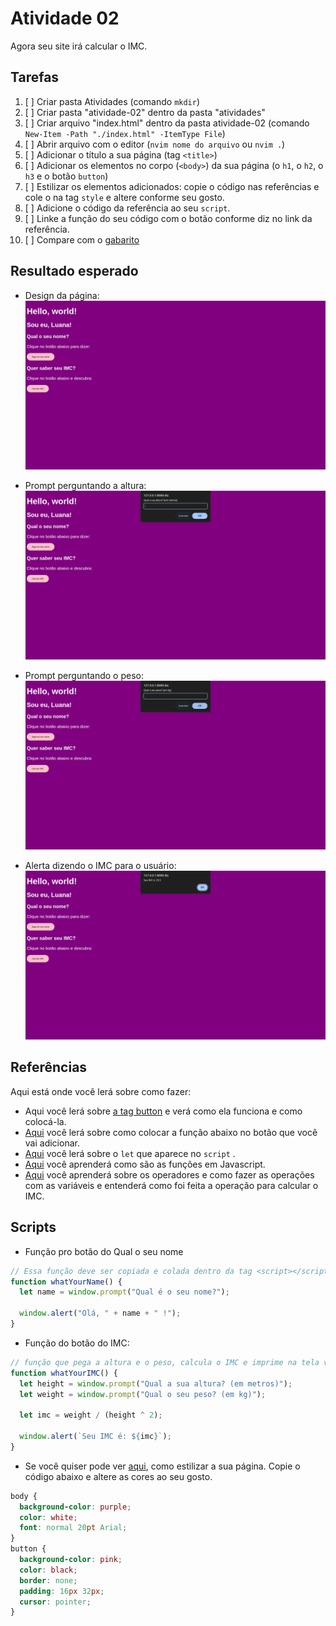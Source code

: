# Atividade 02

Agora seu site irá calcular o IMC.

## Tarefas

1. [ ] Criar pasta Atividades (comando `mkdir`)
2. [ ] Criar pasta "atividade-02" dentro da pasta "atividades"
3. [ ] Criar arquivo "index.html" dentro da pasta atividade-02 (comando `New-Item -Path "./index.html" -ItemType File`)
4. [ ] Abrir arquivo com o editor (`nvim nome do arquivo` ou `nvim .`)
5. [ ] Adicionar o título a sua página (tag `<title>`)
6. [ ] Adicionar os elementos no corpo (`<body>`) da sua página (o `h1`, o `h2`, o `h3` e o botão `button`)
7. [ ] Estilizar os elementos adicionados: copie o código nas referências e cole o na tag `style` e altere conforme seu gosto.
8. [ ] Adicione o código da referência ao seu `script`.
9. [ ] Linke a função do seu código com o botão conforme diz no link da referência.
10. [ ] Compare com o [gabarito](./index.html)

## Resultado esperado

- Design da página:
  ![design da pagina](./assets/home.png)

- Prompt perguntando a altura:
  ![prompt](./assets/altura.png)

- Prompt perguntando o peso:
  ![prompt](./assets/peso.png)

- Alerta dizendo o IMC para o usuário:
  ![alert](./assets/imc.png)

## Referências

Aqui está onde você lerá sobre como fazer:

- Aqui você lerá sobre [a tag button](https://www.w3schools.com/tags/tag_button.asp) e verá como ela funciona e como colocá-la.
- [Aqui](https://www.w3schools.com/tags/ev_onclick.asp) você lerá sobre como colocar a função abaixo no botão que você vai adicionar.
- [Aqui](https://www.w3schools.com/js/js_let.asp) você lerá sobre o `let` que aparece no `script` .
- [Aqui](https://www.w3schools.com/js/js_functions.asp) você aprenderá como são as funções em Javascript.
- [Aqui](https://www.w3schools.com/js/js_operators.asp) você aprenderá sobre os operadores e como fazer as operações com as variáveis e entenderá como foi feita a operação para calcular o IMC.

## Scripts

- Função pro botão do Qual o seu nome

```javascript
// Essa função deve ser copiada e colada dentro da tag <script></script> no seu HTML.
function whatYourName() {
  let name = window.prompt("Qual é o seu nome?");

  window.alert("Olá, " + name + " !");
}
```

- Função do botão do IMC:

```javascript
// função que pega a altura e o peso, calcula o IMC e imprime na tela via alert
function whatYourIMC() {
  let height = window.prompt("Qual a sua altura? (em metros)");
  let weight = window.prompt("Qual o seu peso? (em kg)");

  let imc = weight / (height ^ 2);

  window.alert(`Seu IMC é: ${imc}`);
}
```

- Se você quiser pode ver [aqui](https://www.w3schools.com/css/default.asp), como estilizar a sua página. Copie o código abaixo e altere as cores ao seu gosto.

```css
body {
  background-color: purple;
  color: white;
  font: normal 20pt Arial;
}
button {
  background-color: pink;
  color: black;
  border: none;
  padding: 16px 32px;
  cursor: pointer;
}
```
